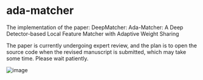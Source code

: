 # ada-matcher

The implementation of the paper: DeepMatcher: Ada-Matcher: A Deep Detector-based Local Feature Matcher with Adaptive Weight Sharing

The paper is currently undergoing expert review, and the plan is to open the source code when the revised manuscript is submitted, which may take some time. Please wait patiently.

![image](https://github.com/user-attachments/assets/ae85eb2a-7870-4512-9578-53de4bed9ffd)


